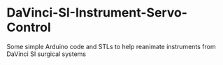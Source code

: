 # DaVinci-SI-Instrument-Servo-Control
Some simple Arduino code and STLs to help reanimate instruments from DaVinci SI surgical systems
